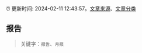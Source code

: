 :alarm_clock: 更新时间: 2024-02-11 12:43:57。[文章来源](/README.md)、[文章分类](/TAGS.md)

## 报告


> 关键字：`报告`、`月报`



